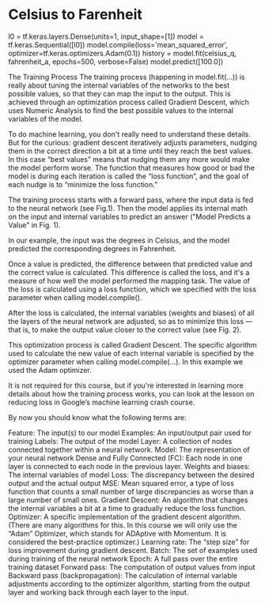 # Celsius to Farenheit

l0 = tf.keras.layers.Dense(units=1, input_shape=[1]) 
model = tf.keras.Sequential([l0])
model.compile(loss='mean_squared_error', optimizer=tf.keras.optimizers.Adam(0.1))
history = model.fit(celsius_q, fahrenheit_a, epochs=500, verbose=False)
model.predict([100.0])

The Training Process
The training process (happening in model.fit(...)) is really about tuning the internal variables of the networks to the best possible values, so that they can map the input to the output. This is achieved through an optimization process called Gradient Descent, which uses Numeric Analysis to find the best possible values to the internal variables of the model.

To do machine learning, you don't really need to understand these details. But for the curious: gradient descent iteratively adjusts parameters, nudging them in the correct direction a bit at a time until they reach the best values. In this case “best values” means that nudging them any more would make the model perform worse. The function that measures how good or bad the model is during each iteration is called the “loss function”, and the goal of each nudge is to “minimize the loss function.”

The training process starts with a forward pass, where the input data is fed to the neural network (see Fig.1). Then the model applies its internal math on the input and internal variables to predict an answer ("Model Predicts a Value" in Fig. 1).

In our example, the input was the degrees in Celsius, and the model predicted the corresponding degrees in Fahrenheit.


Once a value is predicted, the difference between that predicted value and the correct value is calculated. This difference is called the loss, and it's a measure of how well the model performed the mapping task. The value of the loss is calculated using a loss function, which we specified with the loss parameter when calling model.compile().

After the loss is calculated, the internal variables (weights and biases) of all the layers of the neural network are adjusted, so as to minimize this loss — that is, to make the output value closer to the correct value (see Fig. 2).

This optimization process is called Gradient Descent. The specific algorithm used to calculate the new value of each internal variable is specified by the optimizer parameter when calling model.compile(...). In this example we used the Adam optimizer.

It is not required for this course, but if you're interested in learning more details about how the training process works, you can look at the lesson on reducing loss in Google’s machine learning crash course.

By now you should know what the following terms are:

Feature: The input(s) to our model
Examples: An input/output pair used for training
Labels: The output of the model
Layer: A collection of nodes connected together within a neural network.
Model: The representation of your neural network
Dense and Fully Connected (FC): Each node in one layer is connected to each node in the previous layer.
Weights and biases: The internal variables of model
Loss: The discrepancy between the desired output and the actual output
MSE: Mean squared error, a type of loss function that counts a small number of large discrepancies as worse than a large number of small ones.
Gradient Descent: An algorithm that changes the internal variables a bit at a time to gradually reduce the loss function.
Optimizer: A specific implementation of the gradient descent algorithm. (There are many algorithms for this. In this course we will only use the “Adam” Optimizer, which stands for ADAptive with Momentum. It is considered the best-practice optimizer.)
Learning rate: The “step size” for loss improvement during gradient descent.
Batch: The set of examples used during training of the neural network
Epoch: A full pass over the entire training dataset
Forward pass: The computation of output values from input
Backward pass (backpropagation): The calculation of internal variable adjustments according to the optimizer algorithm, starting from the output layer and working back through each layer to the input.